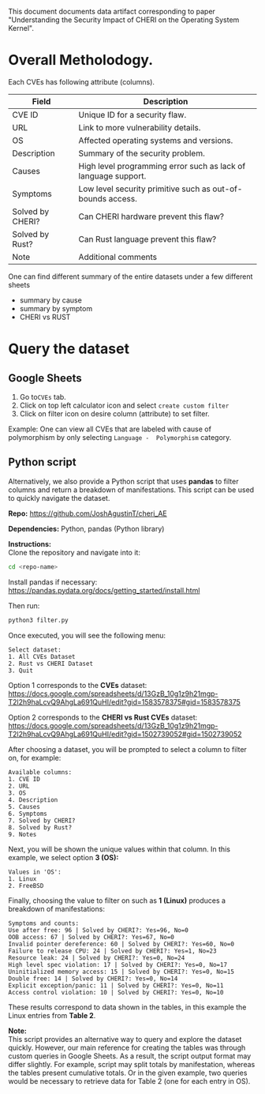 

This document documents data artifact corresponding 
to paper "Understanding the Security Impact of CHERI
on the Operating System Kernel". 

# Overall Metholodogy.

Each CVEs has following attribute (columns).

| Field              | Description                                               |
|-------------------|----------------------------------------------------------- |
| CVE ID             | Unique ID for a security flaw.                            |
| URL                | Link to more vulnerability details.                       |
| OS                 | Affected operating systems and versions.                  |
| Description        | Summary of the security problem.                          |
| Causes             | High level programming error such as lack of language support. |
| Symptoms           | Low level security primitive such as out-of-bounds access. |
| Solved by CHERI?   | Can CHERI hardware prevent this flaw?                     |
| Solved by Rust?    | Can Rust language prevent this flaw?                      |
| Note               | Additional comments                                       |

One can find different summary of the entire datasets under a few different sheets

- summary by cause
- summary by symptom
- CHERI vs RUST

# Query the dataset

## Google Sheets
1. Go to`CVEs` tab. 
2. Click on top left calculator icon and select `create custom filter`
3. Click on filter icon on desire column (attribute) to set filter.

Example: 
One can view all CVEs that are labeled with cause of polymorphism by only selecting `Language -  Polymorphism` category. 


## Python script


Alternatively, we also provide a Python script that uses **pandas** to filter columns and return a breakdown of manifestations. This script can be used to quickly navigate the dataset.

**Repo:** https://github.com/JoshAgustinT/cheri_AE

**Dependencies:** Python, pandas (Python library)

**Instructions:**  
Clone the repository and navigate into it:

```bash
cd <repo-name>
```

Install pandas if necessary:  
<https://pandas.pydata.org/docs/getting_started/install.html>

Then run:  
```bash
python3 filter.py
```

Once executed, you will see the following menu:

```
Select dataset:
1. All CVEs Dataset
2. Rust vs CHERI Dataset
3. Quit
```

Option 1 corresponds to the **CVEs** dataset:  
<https://docs.google.com/spreadsheets/d/13GzB_10g1z9h21mgp-T2l2h9haLcvQ9AhgLa691QuHI/edit?gid=1583578375#gid=1583578375>  

Option 2 corresponds to the **CHERI vs Rust CVEs** dataset:  
<https://docs.google.com/spreadsheets/d/13GzB_10g1z9h21mgp-T2l2h9haLcvQ9AhgLa691QuHI/edit?gid=1502739052#gid=1502739052>  

After choosing a dataset, you will be prompted to select a column to filter on, for example:

```
Available columns:
1. CVE ID
2. URL
3. OS
4. Description
5. Causes
6. Symptoms
7. Solved by CHERI?
8. Solved by Rust?
9. Notes
```

Next, you will be shown the unique values within that column. In this example, we select option **3 (OS):**

```
Values in 'OS':
1. Linux
2. FreeBSD
```

Finally, choosing the value to filter on such as **1 (Linux)** produces a breakdown of manifestations:

```
Symptoms and counts:
Use after free: 96 | Solved by CHERI?: Yes=96, No=0
OOB access: 67 | Solved by CHERI?: Yes=67, No=0
Invalid pointer dereference: 60 | Solved by CHERI?: Yes=60, No=0
Failure to release CPU: 24 | Solved by CHERI?: Yes=1, No=23
Resource leak: 24 | Solved by CHERI?: Yes=0, No=24
High level spec violation: 17 | Solved by CHERI?: Yes=0, No=17
Uninitialized memory access: 15 | Solved by CHERI?: Yes=0, No=15
Double free: 14 | Solved by CHERI?: Yes=0, No=14
Explicit exception/panic: 11 | Solved by CHERI?: Yes=0, No=11
Access control violation: 10 | Solved by CHERI?: Yes=0, No=10
```

These results correspond to data shown in the tables, in this example the Linux entries from **Table 2**.

**Note:**  
This script provides an alternative way to query and explore the dataset quickly. However, our main reference for creating the tables was through custom queries in Google Sheets. As a result, the script output format may differ slightly. For example, script may split totals by manifestation, whereas the tables present cumulative totals. Or in the given example, two queries would be necessary to retrieve data for Table 2 (one for each entry in OS). 
